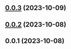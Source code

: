 

## [0.0.3](https://github.com/FE-CodeGenius/codegenius-template-plugin/compare/0.0.2...0.0.3) (2023-10-09)

## [0.0.2](https://github.com/FE-CodeGenius/codegenius-template-plugin/compare/0.0.1...0.0.2) (2023-10-08)

## 0.0.1 (2023-10-08)